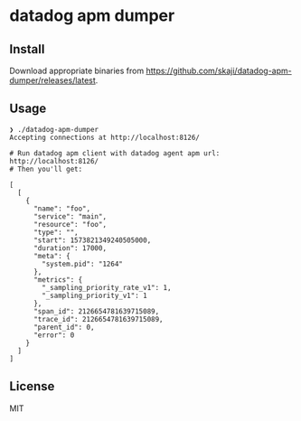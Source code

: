 # datadog apm dumper

## Install

Download appropriate binaries from https://github.com/skaji/datadog-apm-dumper/releases/latest.

## Usage

```
❯ ./datadog-apm-dumper
Accepting connections at http://localhost:8126/

# Run datadog apm client with datadog agent apm url: http://localhost:8126/
# Then you'll get:

[
  [
    {
      "name": "foo",
      "service": "main",
      "resource": "foo",
      "type": "",
      "start": 1573821349240505000,
      "duration": 17000,
      "meta": {
        "system.pid": "1264"
      },
      "metrics": {
        "_sampling_priority_rate_v1": 1,
        "_sampling_priority_v1": 1
      },
      "span_id": 2126654781639715089,
      "trace_id": 2126654781639715089,
      "parent_id": 0,
      "error": 0
    }
  ]
]
```

## License

MIT
